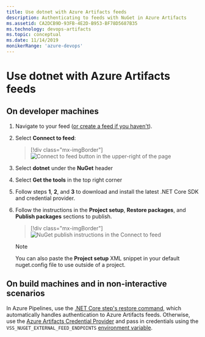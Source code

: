 ```yaml
---
title: Use dotnet with Azure Artifacts feeds
description: Authenticating to feeds with NuGet in Azure Artifacts
ms.assetid: CA2DCB9D-93FB-4E2D-B953-BF78D5687B35
ms.technology: devops-artifacts
ms.topic: conceptual
ms.date: 11/14/2019
monikerRange: 'azure-devops'
---
```


# Use dotnet with Azure Artifacts feeds

## On developer machines

1.  Navigate to your feed ([or create a feed if you haven't](../feeds/create-feed.md)).

2.  Select **Connect to feed**:

    > [!div class="mx-imgBorder"]
    > ![Connect to feed button in the upper-right of the page](../media/connect-to-feed-azure-devops-newnav.png)

3.  Select **dotnet** under the **NuGet** header

4.  Select **Get the tools** in the top right corner

5.  Follow steps **1**, **2**, and **3** to download and install the latest .NET Core SDK and credential provider.

6.  Follow the instructions in the **Project setup**, **Restore packages**, and **Publish packages** sections to publish.

    > [!div class="mx-imgBorder"]
    > ![NuGet publish instructions in the Connect to feed](../media/dotnet-azure-devops-newnav.png)

    > [!NOTE]
    > You can also paste the **Project setup** XML snippet in your default nuget.config file to use outside of a project.

## On build machines and in non-interactive scenarios

In Azure Pipelines, use the [.NET Core step's restore command](../../pipelines/tasks/build/dotnet-core-cli.md), which automatically handles authentication to Azure Artifacts feeds. Otherwise, use the [Azure Artifacts Credential Provider](https://github.com/Microsoft/artifacts-credprovider) and pass in credentials using the `VSS_NUGET_EXTERNAL_FEED_ENDPOINTS` [environment variable](https://github.com/Microsoft/artifacts-credprovider/blob/master/README.md#environment-variables).
